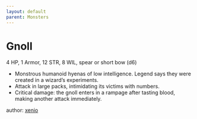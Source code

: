 ```yaml
---
layout: default
parent: Monsters
---
```

# Gnoll
4 HP, 1 Armor, 12 STR, 8 WIL, spear or short bow (d6)  
- Monstrous humanoid hyenas of low intelligence.   Legend says they were created in a wizard’s experiments.  
- Attack in large packs, intimidating its victims with numbers.  
- Critical damage: the gnoll enters in a rampage after tasting blood, making another attack immediately.  

author: [xenio](https://xenioinabottle.blogspot.com)
